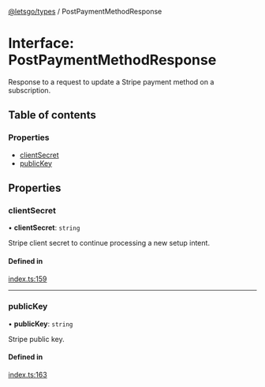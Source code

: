 [@letsgo/types](../README.md) / PostPaymentMethodResponse

# Interface: PostPaymentMethodResponse

Response to a request to update a Stripe payment method on a subscription.

## Table of contents

### Properties

- [clientSecret](PostPaymentMethodResponse.md#clientsecret)
- [publicKey](PostPaymentMethodResponse.md#publickey)

## Properties

### clientSecret

• **clientSecret**: `string`

Stripe client secret to continue processing a new setup intent.

#### Defined in

[index.ts:159](https://github.com/47chapters/letsgo/blob/06da252/packages/types/src/index.ts#L159)

___

### publicKey

• **publicKey**: `string`

Stripe public key.

#### Defined in

[index.ts:163](https://github.com/47chapters/letsgo/blob/06da252/packages/types/src/index.ts#L163)
